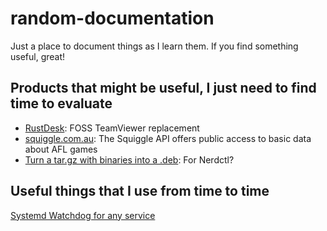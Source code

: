 # random-documentation
Just a place to document things as I learn them.  If you find something useful, great!

## Products that might be useful, I just need to find time to evaluate
* [RustDesk](https://rustdesk.com/): FOSS TeamViewer replacement
* [squiggle.com.au](https://api.squiggle.com.au/): The Squiggle API offers public access to basic data about AFL games
* [Turn a tar.gz with binaries into a .deb](https://www.internalpointers.com/post/build-binary-deb-package-practical-guide): For Nerdctl?

## Useful things that I use from time to time
[Systemd Watchdog for any service](https://www.medo64.com/2019/01/systemd-watchdog-for-any-service/)